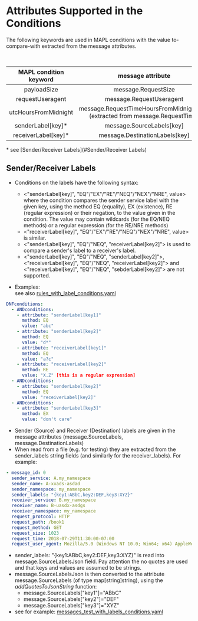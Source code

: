 # Attributes Supported in the Conditions  

The following keywords are used in MAPL conditions with the value to-compare-with extracted from the message attributes.

<br>

| MAPL condition keyword | message attribute |
|:-------:|:-----:|
| payloadSize| message.RequestSize |
| requestUseragent | message.RequestUseragent |
| utcHoursFromMidnight | message.RequestTimeHoursFromMidnightUTC<br>(extracted from message.RequestTime)||
| senderLabel[key]* | message.SourceLabels[key] |
| receiverLabel[key]* | message.DestinationLabels[key] |  

\* see [Sender/Receiver Labels](#Sender/Receiver Labels)

## Sender/Receiver Labels

* Conditions on the labels have the following syntax:
   - <"senderLabel[key]", "EQ"/"EX"/"RE"/"NEQ"/"NEX"/"NRE", value>  
   where the condition compares the sender service label with the given key, using the method EQ (equality), EX (existence), RE (regular expression) or their negation, 
   to the value given in the condition. The value may contain wildcards (for the EQ/NEQ methods) or a regular expression (for the RE/NRE methods) 
    - <"receiverLabel[key]", "EQ"/"EX"/"RE"/"NEQ"/"NEX"/"NRE", value> is similar.
    - <"senderLabel[key]", "EQ"/"NEQ", "receiverLabel[key2]"> is used to compare a sender's label to a receiver's label. 
    - <"senderLabel[key]", "EQ"/"NEQ", "senderLabel[key2]">, <"receiverLabel[key]", "EQ"/"NEQ", "receiverLabel[key2]"> and <"receiverLabel[key]", "EQ"/"NEQ", "sebderLabel[key2]"> are not supported.

* Examples:  
see also  [rules_with_label_conditions.yaml](https://github.com/octarinesec/MAPL/tree/master/examples/rules_with_label_conditions.yaml)
          

```yaml
DNFconditions:
  - ANDconditions:
    - attribute: "senderLabel[key1]"
      method: EQ
      value: "abc"
    - attribute: "senderLabel[key2]"
      method: EQ
      value: "d*"
    - attribute: "receiverLabel[key1]"
      method: EQ
      value: "a?c"
    - attribute: "receiverLabel[key2]"
      method: RE
      value: "X.Z" [this is a regular expression]
  - ANDconditions:
    - attribute: "senderLabel[key2]"
      method: EQ
      value: "receiverLabel[key2]"
  - ANDconditions:
    - attribute: "senderLabel[key3]"
      method: EX
      value: "don't care"

```

* Sender (Source) and Receiver (Destination) labels are given in the message attributes (message.SourceLabels, message.DestinationLabels) 
* When read from a file (e.g. for testing) they are extracted from the sender_labels string fields (and similarly for the receiver_labels). For example:
```yaml
- message_id: 0
  sender_service: A.my_namespace
  sender_name: A-xxads-asdad
  sender_namespace: my_namespace
  sender_labels: "{key1:ABbC,key2:DEF,key3:XYZ}"
  receiver_service: B.my_namespace
  receiver_name: B-uasdx-asdgs
  receiver_namespace: my_namespace
  request_protocol: HTTP
  request_path: /book1
  request_method: GET
  request_size: 1023
  request_time: 2018-07-29T11:30:00-07:00
  request_user_agent: Mozilla/5.0 (Windows NT 10.0; Win64; x64) AppleWebKit/537.36 (KHTML, like Gecko) Chrome/67.0.3396.99 Safari/537.36
```
  - sender_labels: "{key1:ABbC,key2:DEF,key3:XYZ}" is read into message.SourceLabelsJson field. Pay attention the no quotes are used and that keys and values are assumed to be strings.
  - message.SourceLabelsJson is then converted to the attribute message.SourceLabels (of type map[string]string), using the *addQuotesToJsonString* function:
    - message.SourceLabels["key1"]="ABbC"
    - message.SourceLabels["key2"]="DEF"
    - message.SourceLabels["key3"]="XYZ"
  - see for example:  [messages_test_with_labels_conditions.yaml](https://github.com/octarinesec/MAPL/tree/master/examples/messages_test_with_labels_conditions.yaml)
 
